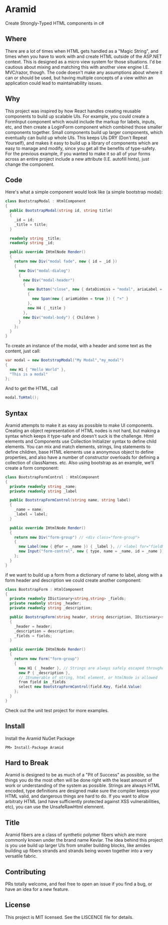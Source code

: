 # Aramid
Create Strongly-Typed HTML components in c#

## Where
There are a lot of times when HTML gets handled as a "Magic String", and times when you have to work with and create HTML outside of the ASP.NET context. This is designed as a micro view system for those situations. I'd be cautious about mixing and matching this with another view engine I.E. MVC/razor, though. The code doesn't make any assumptions about where it can or should be used, but having multiple concepts of a view within an application could lead to maintainability issues.

## Why
This project was inspired by how React handles creating reusable components to build up scalable UIs. For example, you could create a FormInput component which would include the markup for labels, inputs, etc, and then create a LoginForm component which combined those smaller components together. Small components build up larger components, which eventually can build up whole UIs. This keeps UIs DRY (Don't Repeat Yourself), and makes it easy to build up a library of components which are easy to manage and modify, since you get all the benefits of type-safety. For the previous example, if you wanted to make it so all of your forms across an entire project include a new attribute (I.E. autofill hints), just change the component.


## Code
Here's what a simple component would look like (a simple bootstrap modal):

```cs
class BootstrapModal : HtmlComponent
{
  public BootstrapModal(string id, string title)
  {
    _id = id;
    _title = title;
  }

  readonly string _title;
  readonly string _id;

  public override IHtmlNode Render()
  {
    return new Div("modal fade", new { id = _id })
    {
      new Div("modal-dialog")
      {
        new Div("modal-header")
        {
          new Button("close", new { dataDismiss = "modal", ariaLabel = "Close" })
          {
            new Span(new { ariaHidden = true }) { "×" }
          },
          new H4 { _title }
        },
        new Div("modal-body") { Children }
      }
    };
  }
}
```

To create an instance of the modal, with a header and some text as the content, just call:

```cs
var modal = new BootstrapModal("My Modal","my_modal")
{
  new H1 { "Hello World" },
  "This is a modal"
};
```

And to get the HTML, call

```cs
modal.ToHtml();
```


## Syntax
Aramid attempts to make it as easy as possible to make UI components. Creating an object representation of HTML nodes is not hard, but making a syntax which keeps it type-safe and doesn't suck is the challenge. Html elements and Components use Collection Initializer syntax to define child elements. You can mix and match elements, strings, linq statements to define children, base HTML elements use a anonymous object to define properties, and also have a number of constructor overloads for defining a collection of classNames. etc. Also using bootstrap as an example, we'll create a form component:

```cs
class BootstrapFormControl : HtmlComponent
{
  private readonly string _name;
  private readonly string _label

  public BootstrapFormControl(string name, string label)
  {
    _name = name;
    _label = label;
  }

  public override IHtmlNode Render()
  {
    return new Div("form-group") // <div class="form-group">
    {
      new Label(new { @for = _name }) { _label }, // <label for="fieldName">fieldLabel</label>
      new Input("form-control", new { type, name = _name, id = _name }) // <input class="form-control" name="fieldName", id="fieldName">
    };
  }
}
```

if we want to build up a form from a dictionary of name to label, along with a form header and description we could create another component:

```cs
class BootstrapForm : HtmlComponent
{
  private readonly IDictionary<string,string> _fields;
  private readonly string _header;
  private readonly string _description;

  public BootstrapForm(string header, string description, IDictionary<string,string> fields)
  {
    _header = header;
    _description = description;
    _fields = fields;
  }

  public override IHtmlNode Render()
  {
    return new Form("form-group")
    {
      new H1 { _header }, // Strings are always safely escaped throughout
      new P { _description },
      // IEnumerable of string, html element, or htmlNode is allowed
      from field in _fields 
      select new BootstrapFormControl(field.Key, field.Value)
    };
  }
}
```

Check out the unit test project for more examples.

## Install

Install the Aramid NuGet Package

```
PM> Install-Package Aramid
```

## Hard to Break
Aramid is designed to be as much of a "Pit of Success" as possible, so the things you do the most often will be done right with the least amount of work or understanding of the system as possible. Strings are always HTML encoded, type definitions are designed make sure the compiler keeps your HTML valid, and dangerous things are hard to do. If you want to allow arbitraty HTML (and have sufficiently protected against XSS vulnerabilities, etc), you can use the UnsafeRawHtml elemnent.

## Title
Aramid fibers are a class of synthetic polymer fibers which are more commonly known under the brand name Kevlar. The idea behind this project is you use build up larger UIs from smaller building blocks, like amides building up fibers strands and strands being woven together into a very versatile fabric. 


## Contributing
PRs totally welcome, and feel free to open an issue if you find a bug, or have an idea for a new feature.


## License
This project is MIT licensed. See the LISCENCE file for details.
